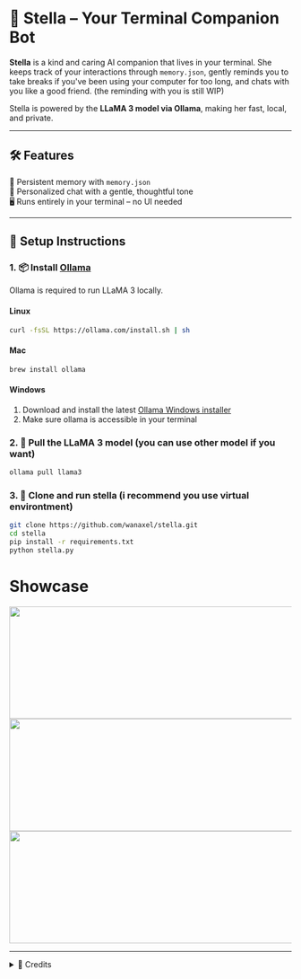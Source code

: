 # 🌟 Stella – Your Terminal Companion Bot
**Stella** is a kind and caring AI companion that lives in your terminal. She keeps track of your interactions through `memory.json`, gently reminds you to take breaks if you've been using your computer for too long, and chats with you like a good friend. (the reminding with you is still WIP) 

Stella is powered by the **LLaMA 3 model via Ollama**, making her fast, local, and private.

---
## 🛠 Features

🧠 Persistent memory with `memory.json`<br>
💬 Personalized chat with a gentle, thoughtful tone<br>
🖥️ Runs entirely in your terminal – no UI needed<br>

---

## 🚀 Setup Instructions
### 1. 📦 Install [Ollama](https://ollama.com)
Ollama is required to run LLaMA 3 locally.

#### **Linux**
```bash
curl -fsSL https://ollama.com/install.sh | sh
```

#### **Mac**
```bash
brew install ollama
```
#### **Windows**
1. Download and install the latest [Ollama Windows installer](https://ollama.com/download/windows)
2. Make sure ollama is accessible in your terminal 

### 2. 🧠 Pull the LLaMA 3 model (you can use other model if you want)
```bash
ollama pull llama3
```
### 3. 🐍 Clone and run stella (i recommend you use virtual environtment)
```bash
git clone https://github.com/wanaxel/stella.git
cd stella
pip install -r requirements.txt
python stella.py
```
# Showcase 
<div align="center">
<img src="https://github.com/user-attachments/assets/c3500ba2-8eaf-437a-a6df-e9c97c555cce" width="750" height="200"/> <br>
<img src="https://github.com/user-attachments/assets/319dd4e0-77bb-46a0-af3a-ceeb97619355" width="750" height="200"/> <br>
<img src="https://github.com/user-attachments/assets/beea425a-f8a9-4a50-b981-959855c56772" width="750" height="200"/> <br>
</div>

---
<details>
  <summary>🧡 Credits</summary>

  Made with laziness and love by wanaxel.
</details>

